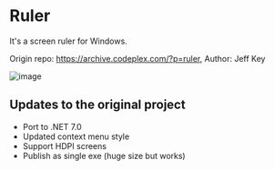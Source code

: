 # Ruler

It's a screen ruler for Windows.

Origin repo: https://archive.codeplex.com/?p=ruler, Author: Jeff Key

![image](https://raw.githubusercontent.com/EdiWang/Ruler/master/docs/Screenshot_1.png)

## Updates to the original project

- Port to .NET 7.0
- Updated context menu style
- Support HDPI screens
- Publish as single exe (huge size but works)